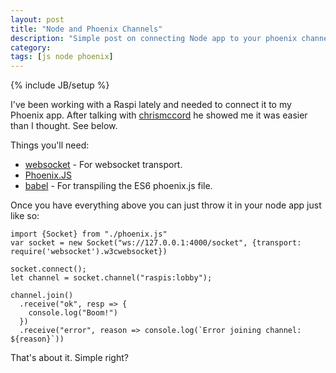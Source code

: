 ```yaml
---
layout: post
title: "Node and Phoenix Channels"
description: "Simple post on connecting Node app to your phoenix channels."
category:
tags: [js node phoenix]
---
```

{% include JB/setup %}

I've been working with a Raspi lately and needed to connect it to my Phoenix app. After talking with [chrismccord](https://github.com/chrismccord) he showed me it was easier than I thought. See below.

Things you'll need:
* [websocket](https://www.npmjs.com/package/websocket) - For websocket transport.
* [Phoenix.JS](https://github.com/phoenixframework/phoenix/blob/master/web/static/js/phoenix.js)
* [babel](https://babeljs.io/) - For transpiling the ES6 phoenix.js file.


Once you have everything above you can just throw it in your node app just like so:

```
import {Socket} from "./phoenix.js"
var socket = new Socket("ws://127.0.0.1:4000/socket", {transport: require('websocket').w3cwebsocket})

socket.connect();
let channel = socket.channel("raspis:lobby");

channel.join()
  .receive("ok", resp => {
    console.log("Boom!")
  })
  .receive("error", reason => console.log(`Error joining channel: ${reason}`))
```

That's about it. Simple right?
